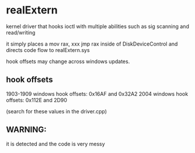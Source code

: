 # realExtern
kernel driver that hooks ioctl with multiple abilities such as sig scanning and read/writing

it simply places a mov rax, xxx jmp rax inside of DiskDeviceControl and directs code flow to realExtern.sys

hook offsets may change across windows updates.

## hook offsets
1903-1909 windows hook offsets: 0x16AF and 0x32A2
2004 windows hook offsets: 0x112E and 2D90


(search for these values in the driver.cpp)


## WARNING:

it is detected and the code is very messy
